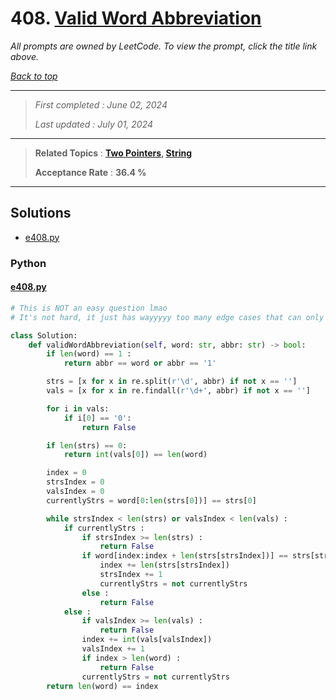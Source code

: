 # 408. [Valid Word Abbreviation](<https://leetcode.com/problems/valid-word-abbreviation>)

*All prompts are owned by LeetCode. To view the prompt, click the title link above.*

*[Back to top](<../README.md>)*

------

> *First completed : June 02, 2024*
>
> *Last updated : July 01, 2024*

------

> **Related Topics** : **[Two Pointers](<by_topic/Two Pointers.md>), [String](<by_topic/String.md>)**
>
> **Acceptance Rate** : **36.4 %**

------

## Solutions

- [e408.py](<../my-submissions/e408.py>)
### Python
#### [e408.py](<../my-submissions/e408.py>)
```Python
# This is NOT an easy question lmao
# It's not hard, it just has wayyyyy too many edge cases that can only be found via submitting sigh

class Solution:
    def validWordAbbreviation(self, word: str, abbr: str) -> bool:
        if len(word) == 1 :
            return abbr == word or abbr == '1'

        strs = [x for x in re.split(r'\d', abbr) if not x == '']
        vals = [x for x in re.findall(r'\d+', abbr) if not x == '']

        for i in vals:
            if i[0] == '0':
                return False

        if len(strs) == 0:
            return int(vals[0]) == len(word)

        index = 0
        strsIndex = 0
        valsIndex = 0
        currentlyStrs = word[0:len(strs[0])] == strs[0]

        while strsIndex < len(strs) or valsIndex < len(vals) :
            if currentlyStrs :
                if strsIndex >= len(strs) :
                    return False
                if word[index:index + len(strs[strsIndex])] == strs[strsIndex] :
                    index += len(strs[strsIndex])
                    strsIndex += 1
                    currentlyStrs = not currentlyStrs
                else :
                    return False
            else :
                if valsIndex >= len(vals) :
                    return False
                index += int(vals[valsIndex])
                valsIndex += 1
                if index > len(word) :
                    return False
                currentlyStrs = not currentlyStrs
        return len(word) == index
        
```

